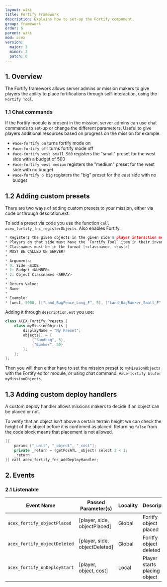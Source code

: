 ```yaml
---
layout: wiki
title: Fortify Framework
description: Explains how to set-up the Fortify component.
group: framework
order: 6
parent: wiki
mod: acex
version:
  major: 3
  minor: 3
  patch: 0
---
```


## 1. Overview

The Fortify framework allows server admins or mission makers to give players the ability to place fortifications through self-interaction, using the `Fortify Tool`.


### 1.1 Chat commands

If the Fortify module is present in the mission, server admins can use chat commands to set-up or change the different parameters. Useful to give players additional resources based on progress on the mission for example.

- `#ace-fortify on` turns fortify mode on
- `#ace-fortify off` turns fortify mode off
- `#ace-fortify west small 500` registers the "small" preset for the west side with a budget of 500
- `#ace-fortify west medium` registers the "medium" preset for the west side with no budget
- `#ace-fortify o big` registers the "big" preset for the east side with no budget

## 1.2 Adding custom presets

There are two ways of adding custom presets to your mission, either via code or through desciption.ext.

To add a preset via code you use the function `call acex_fortify_fnc_registerObjects`. Also enables Fortify.

```cpp
* Registers the given objects in the given side's player interaction menu.
* Players on that side must have the `Fortify Tool` item in their inventory to access the menu.
* Classnames must be in the format [<classname>, <cost>]
* MUST BE CALLED ON SERVER!
*
* Arguments:
* 0: Side <SIDE>
* 1: Budget <NUMBER>
* 2: Object Classnames <ARRAY>
*
* Return Value:
* None
*
* Example:
* [west, 5000, [["Land_BagFence_Long_F", 5], ["Land_BagBunker_Small_F", 50]]] call acex_fortify_fnc_registerObjects
```

Adding it through `description.ext` you use:

```cpp
class ACEX_Fortify_Presets {
    class myMissionObjects {
        displayName = "My Preset";
        objects[] = {
            {"Sandbag", 5},
            {"Bunker", 50}
        };
    };
};
 ```

 Then you will then either have to set the mission preset to `myMissionObjects` with the Fortify editor module, or using chat command: `#ace-fortify blufor myMissionObjects`.
 
## 1.3 Adding custom deploy handlers

A custom deploy handler allows missions makers to decide if an object can be placed or not.

To verify that an object isn't above a certain terrain height we can check the height of the object before it is confirmed as placed. Returning `false` from the code block means that placement is not allowed.

```cpp
[{
    params ["_unit", "_object", "_cost"];
    private _return = (getPosATL _object) select 2 < 1;
    _return
}] call acex_fortify_fnc_addDeployHandler;
```


## 2. Events

### 2.1 Listenable

Event Name | Passed Parameter(s) | Locality | Description
---------- | ----------- | ------------------- | --------
`acex_fortify_objectPlaced` | [player, side, objectPlaced] | Global | Foritfy object placed
`acex_fortify_objectDeleted` | [player, side, objectDeleted] | Global | Foritfy object deleted
`acex_fortify_onDeployStart` | [player, object, cost] | Local | Player starts placing object
